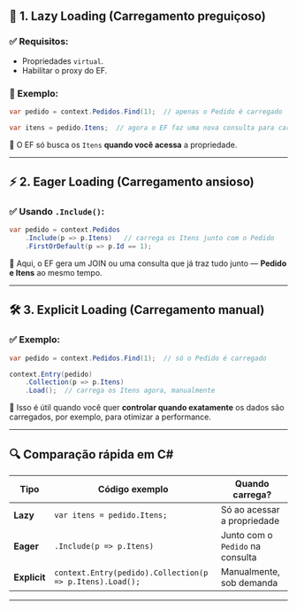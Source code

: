 ﻿## 🔁 1. **Lazy Loading** (Carregamento preguiçoso)

### ✅ Requisitos:

* Propriedades `virtual`.
* Habilitar o proxy do EF.

### 📌 Exemplo:

```csharp
var pedido = context.Pedidos.Find(1);  // apenas o Pedido é carregado

var itens = pedido.Itens;  // agora o EF faz uma nova consulta para carregar os itens
```

🔧 O EF só busca os `Itens` **quando você acessa** a propriedade.

---

## ⚡ 2. **Eager Loading** (Carregamento ansioso)

### ✅ Usando `.Include()`:

```csharp
var pedido = context.Pedidos
    .Include(p => p.Itens)   // carrega os Itens junto com o Pedido
    .FirstOrDefault(p => p.Id == 1);
```

📝 Aqui, o EF gera um JOIN ou uma consulta que já traz tudo junto — **Pedido e Itens** ao mesmo tempo.

---

## 🛠 3. **Explicit Loading** (Carregamento manual)

### ✅ Exemplo:

```csharp
var pedido = context.Pedidos.Find(1);  // só o Pedido é carregado

context.Entry(pedido)
    .Collection(p => p.Itens)
    .Load();  // carrega os Itens agora, manualmente
```

📌 Isso é útil quando você quer **controlar quando exatamente** os dados são carregados, por exemplo, para otimizar a performance.

---

## 🔍 Comparação rápida em C\#

| Tipo         | Código exemplo                                           | Quando carrega?                  |
| ------------ | -------------------------------------------------------- | -------------------------------- |
| **Lazy**     | `var itens = pedido.Itens;`                              | Só ao acessar a propriedade      |
| **Eager**    | `.Include(p => p.Itens)`                                 | Junto com o `Pedido` na consulta |
| **Explicit** | `context.Entry(pedido).Collection(p => p.Itens).Load();` | Manualmente, sob demanda         |

---
